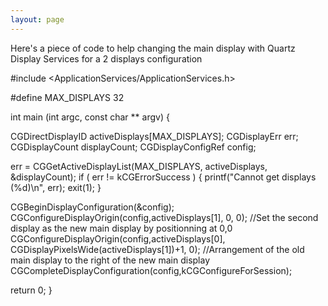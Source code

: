 ```yaml
---
layout: page
---
```


Here's a piece of code to help changing the main display with Quartz Display Services for a 2 displays configuration

    
#include <ApplicationServices/ApplicationServices.h>

#define MAX_DISPLAYS 32

int main (int argc, const char ** argv) {

  CGDirectDisplayID activeDisplays[MAX_DISPLAYS];
  CGDisplayErr err;
  CGDisplayCount displayCount;
  CGDisplayConfigRef config;

  err = CGGetActiveDisplayList(MAX_DISPLAYS, activeDisplays, &displayCount);
  if ( err != kCGErrorSuccess )
  {
    printf("Cannot get displays (%d)\n", err);
    exit(1);
  }
 
  CGBeginDisplayConfiguration(&config);
  CGConfigureDisplayOrigin(config,activeDisplays[1], 0, 0); //Set the second display as the new main display by positionning at 0,0
  CGConfigureDisplayOrigin(config,activeDisplays[0], CGDisplayPixelsWide(activeDisplays[1])+1, 0); //Arrangement of the old main display to the right of the new main display
  CGCompleteDisplayConfiguration(config,kCGConfigureForSession);

  return 0;
}
